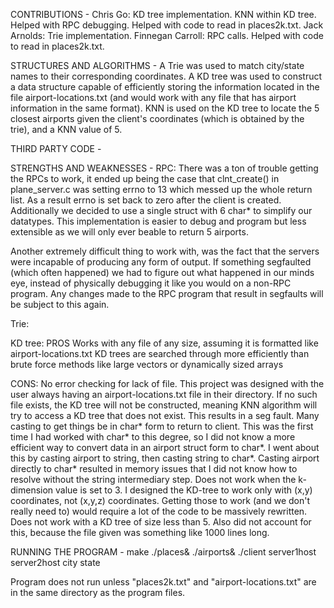 CONTRIBUTIONS - 
Chris Go: KD tree implementation. KNN within KD tree. Helped with RPC debugging. Helped with code to read in places2k.txt. 
Jack Arnolds: Trie implementation.
Finnegan Carroll: RPC calls. Helped with code to read in places2k.txt.

STRUCTURES AND ALGORITHMS -
A Trie was used to match city/state names to their corresponding coordinates. 
A KD tree was used to construct a data structure capable of efficiently storing the information located in the file airport-locations.txt (and would work with any file that has airport information in the same format).
KNN is used on the KD tree to locate the 5 closest airports given the client's coordinates (which is obtained by the trie), and a KNN value of 5.

THIRD PARTY CODE -

STRENGTHS AND WEAKNESSES - 
RPC: There was a ton of trouble getting the RPCs to work, it ended up being the case that clnt_create() in plane_server.c was setting errno to 13
which messed up the whole return list. As a result errno is set back to zero after the client is created. Additionally we decided to use a single 
struct with 6 char* to simplify our datatypes. This implementation is easier to debug and program but less extensible as we will only ever
beable to return 5 airports.

Another extremely difficult thing to work with, was the fact that the servers were incapable of producing any form of output. If something segfaulted (which often happened) we had to figure out what happened in our minds eye, instead of physically debugging it like you would on a non-RPC program. Any changes made to the RPC program that result in segfaults will be subject to this again.

Trie:

KD tree: 
PROS
Works with any file of any size, assuming it is formatted like airport-locations.txt
KD trees are searched through more efficiently than brute force methods like large vectors or dynamically sized arrays

CONS:
No error checking for lack of file. This project was designed with the user always having an airport-locations.txt file in their directory. If no such file exists, the KD tree will not be constructed, meaning KNN algorithm will try to access a KD tree that does not exist. This results in a seg fault.
Many casting to get things be in char* form to return to client. This was the first time I had worked with char* to this degree, so I did not know a more efficient way to convert data in an airport struct form to char*. I went about this by casting airport to string, then casting string to char*. Casting airport directly to char* resulted in memory issues that I did not know how to resolve without the string intermediary step.
Does not work when the k-dimension value is set to 3. I designed the KD-tree to work only with (x,y) coordinates, not (x,y,z) coordinates. Getting those to work (and we don't really need to) would require a lot of the code to be massively rewritten.
Does not work with a KD tree of size less than 5. Also did not account for this, because the file given was something like 1000 lines long.

RUNNING THE PROGRAM - 
make
./places&
./airports&
./client server1host server2host city state

Program does not run unless "places2k.txt" and "airport-locations.txt" are in the same directory as the program files.
